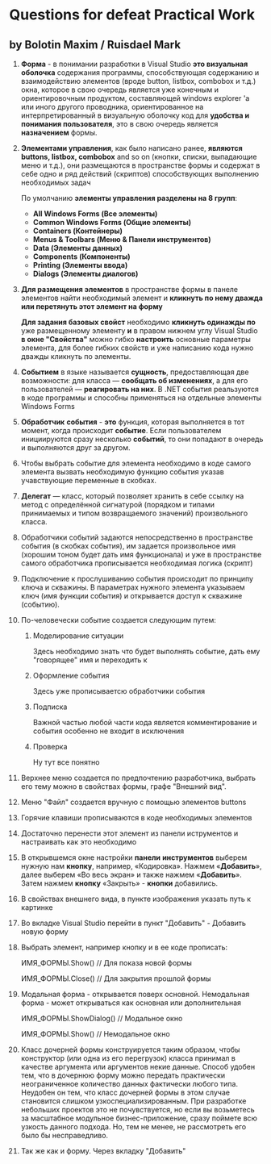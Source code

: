 # Questions for defeat Practical Work

## by Bolotin Maxim / Ruisdael Mark

1. **Форма** - в понимании разработки в Visual Studio **это визуальная оболочка** содержания программы, способствующая содержанию и взаимодействию элементов (вроде button, listbox, combobox и т.д.) окна, которое в свою очередь является уже конечным и ориентировочным продуктом, составляющей windows explorer 'a или иного другого проводника, ориентированное на интерпретированный в визуальную оболочку код для **удобства и понимания пользователя**, это в свою очередь является **назначением** формы.

2. **Элементами управления**, как было написано ранее, **являются buttons, listbox, combobox** and so on (кнопки, списки, выпадающие меню и т.д.), они размещаются в пространстве формы и содержат в себе одно и ряд действий (скриптов) способствующих выполнению необходимых задач

   По умолчанию **элементы управления разделены на 8 групп**:

   * **All Windows Forms (Все элементы)**
   * **Common Windows Forms (Общие элементы)**
   * **Containers (Контейнеры)**
   * **Menus & Toolbars (Меню & Панели инструментов)**
   * **Data (Элементы данных)**
   * **Components (Компоненты)**
   * **Printing (Элементы ввода)**
   * **Dialogs (Элементы диалогов)**

3. **Для размещения элементов** в пространстве формы в панеле элементов найти необходимый элемент и **кликнуть по нему дважда или перетянуть этот элемент на форму**

   **Для задания базовых свойст** необходимо **кликнуть одинажды по** уже размещенному элементу **и** в правом нижнем углу Visual Studio **в окне "Свойства"** можно гибко **настроить** основные параметры элемента, для более гибких свойств и уже написанию кода нужно дважды кликнуть по элементы.

4. **Событием** в языке называется **сущность**, предоставляющая две возможности: для класса — **сообщать об изменениях**, а для его пользователей — **реагировать на них**. В .NET события реальзуются в коде программы и способны применяться на отдельные элементы Windows Forms

5. **Обработчик** **события** - **это** функция, которая выполняется в тот момент, когда происходит **событие**. Если пользователем инициируются сразу несколько **событий**, то они попадают в очередь и выполняются друг за другом.

6. Чтобы выбрать событие для элемента необходимо в коде самого элемента вызвать необходимую функцию события указав учавствующие переменные в скобках.

7. **Делегат** — класс, который позволяет хранить в себе ссылку на метод с определённой сигнатурой (порядком и типами принимаемых и типом возвращаемого значений) произвольного класса.

8. Обработчики событий задаются непосредственно в пространстве события (в скобках события), им задается произвольное имя (хорошим тоном будет дать имя функционала) и уже в пространстве самого обработчика прописывается необходимая логика (скрипт)

9. Подключение к прослушиванию события происходит по принципу ключа и скважины. В параметрах нужного элемента указываем ключ (имя функции события) и открывается доступ к скважине (событию).

10. По-человечески событие создается следующим путем:

    1. Моделирование ситуации

       Здесь необходимо знать что будет выполнять событие, дать ему "говорящее" имя и переходить к

    2. Оформление события

       Здесь уже прописываетсю обработчики события

    3. Подписка

       Важной частью любой части кода является комментирование и события особенно не входит в исключения

    4. Проверка

       Ну тут все понятно

11. Верхнее меню создается по предпочтению разработчика, выбрать его тему можно в свойствах формы, графе "Внешний вид". 

12. Меню "Файл" создается вручную с помощью элементов buttons

13. Горячие клавиши прописываются в коде необходимых элементов

14. Достаточно перенести этот элемент из панели иструментов и настраивать как это необходимо

15. В открывшемся окне настройки **панели** **инструментов** выберем нужную нам **кнопку**, например, «Кодировка». Нажмем «**Добавить**», далее выберем «Во весь экран» и также нажмем «**Добавить**». Затем нажмем **кнопку** «Закрыть» - **кнопки** добавились.

16. В свойствах внешнего вида, в пункте изображения указать путь к картинке

17. Во вкладке Visual Studio перейти в пункт "Добавить" - Добавить новую форму

18. Выбрать элемент, например кнопку и в ее коде прописать:

    ИМЯ_ФОРМЫ.Show() // Для показа новой формы

    ИМЯ_ФОРМЫ.Close() // Для закрытия прошлой формы

19. Модальная форма - открывается поверх основной. Немодальная форма - может открываться как основная или дополнительная

    ИМЯ_ФОРМЫ.ShowDialog() // Модальное окно

    ИМЯ_ФОРМЫ.Show() // Немодальное окно

20. Класс дочерней формы конструируется таким образом, чтобы конструктор (или одна из его перегрузок) класса принимал в качестве аргумента или аргументов некие данные. Способ удобен тем, что в дочернюю форму можно передать практически неограниченное количество данных фактически любого типа. Неудобен он тем, что класс дочерней формы в этом случае становится слишком узкоспециализированным. При разработке небольших проектов это не почувствуется, но если вы возьметесь за масштабное модульное бизнес-приложение, сразу поймете всю узкость данного подхода. Но, тем не менее, не рассмотреть его было бы несправедливо.

21. Так же как и форму. Через вкладку "Добавить"